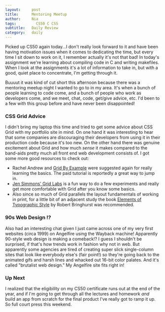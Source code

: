 ```yaml
---
layout:     post
title:      Mentoring Meetup
author:     Nia
tags: 		  CS50 C CSS
subtitle:  	Daily Review
category:   daily
---
```


Picked up CS50 again today...I don't really look forward to it and have been having motivation issues when it comes to dedicating the time, but every time I sit down to work on it, I remember actually it's not that bad! In today's assignment we're learning about compiling code in C and writing makefiles. When I look at the assignments it's a lot of information to take in, but with a good, quiet place to concentrate, I'm getting through it.

Buuuut it was kind of cut short this afternoon because there was a mentoring meetup night I wanted to go to in my area. It's when a bunch of people learning to code come, and a bunch of people who work as developers come, and we meet, chat, code, get/give advice, etc. I'd been to a few with this group before and have never been disappointed!

### CSS Grid Advice

I didn't bring my laptop this time and tried to get some advice about CSS Grid with my portfolio site in mind. On one hand it was interesting to hear that some companies are discouraging their developers from using it in their production code because it's too new. On the other hand there was genuine excitement about Grid and how much *sense* it makes compared to the band-aids pretty much all front end web development consists of. I got some more good resources to check out:

* Rachel Andrew and [Grid By Example](https://gridbyexample.com/) were suggested again for really learning the basics. The paid tutorial is reportedly a great way to jump in.
* [Jen Simmons' Grid Labs](http://labs.jensimmons.com/) is a fun way to do a few experiments and really get more comfortable with Grid after you know some basics.
* Also since so much of Grid parallels the layout fundamentals of working in print, for a little bit of an adjacent study the book [Elements of Typographic Style](https://www.amazon.com/Elements-Typographic-Style-Robert-Bringhurst/dp/0881791326) by Robert Bringhurst was recommended.


### 90s Web Design !?

Also had an interesting chat given I just came across one of my very first websites (circa 1999) on Angelfire using the Wayback machine! Apparently 90-style web design is making a comeback!? I guess I shouldn't be surprised, if that's how trends work in fashion why not in web. But apparently some agencies are tired of creating super slick single-column sites that look like everybody else's (fair point!) so they're going back to the animated gifs and harsh lines and whacked out 16-bit color palates. And it's called "brutalist web design." My Angelfire site fits right in!


### Up Next

I realized that the eligibility on my CS50 certificate runs out at the end of the year, and if I'm going to get through all the lectures and homework *and* build an app from scratch for the final product I've really got to ramp it up. So full court press this weekend.